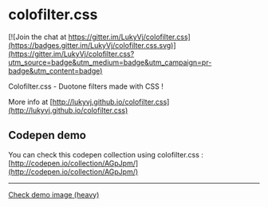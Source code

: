 # colofilter.css

[![Join the chat at https://gitter.im/LukyVj/colofilter.css](https://badges.gitter.im/LukyVj/colofilter.css.svg)](https://gitter.im/LukyVj/colofilter.css?utm_source=badge&utm_medium=badge&utm_campaign=pr-badge&utm_content=badge)

Colofilter.css - Duotone filters made with CSS ! 

More info at [http://lukyvj.github.io/colofilter.css](http://lukyvj.github.io/colofilter.css)

## Codepen demo 
You can check this codepen collection using colofilter.css : [http://codepen.io/collection/AGpJpm/](http://codepen.io/collection/AGpJpm/)

--- 
[Check demo image (heavy)](https://github.com/LukyVj/colofilter.css/raw/master/filters.png)
 
